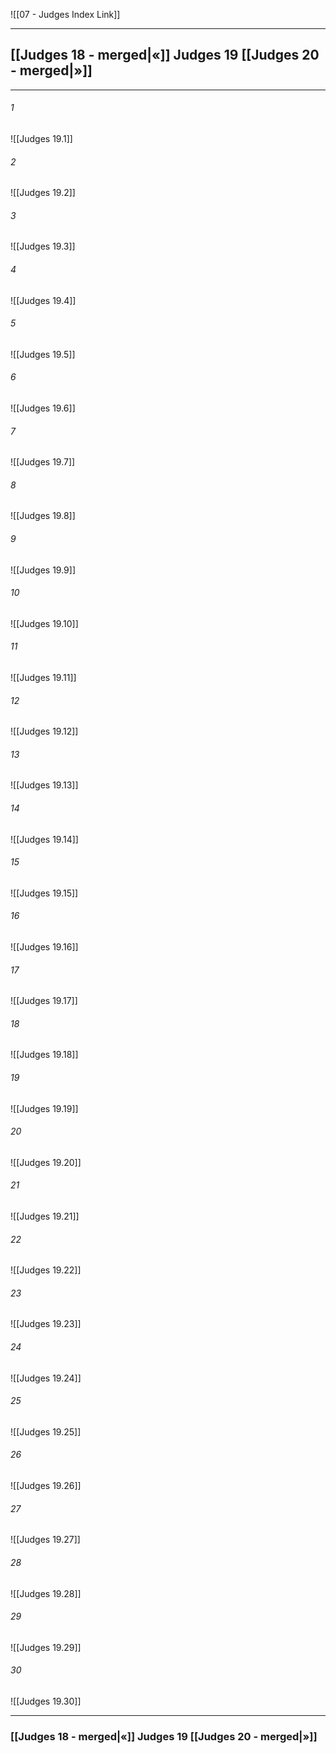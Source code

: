 ![[07 - Judges Index Link]]

---
##  [[Judges 18 - merged|«]] Judges 19 [[Judges 20 - merged|»]]

---

###### 1
![[Judges 19.1]] 

###### 2
![[Judges 19.2]] 

###### 3
![[Judges 19.3]] 

###### 4
![[Judges 19.4]]

###### 5 
![[Judges 19.5]] 

###### 6
![[Judges 19.6]] 

###### 7
![[Judges 19.7]] 

###### 8
![[Judges 19.8]] 

###### 9
![[Judges 19.9]] 

###### 10
![[Judges 19.10]] 

###### 11
![[Judges 19.11]] 

###### 12
![[Judges 19.12]]

###### 13
![[Judges 19.13]] 

###### 14
![[Judges 19.14]] 

###### 15
![[Judges 19.15]]

###### 16
![[Judges 19.16]] 

###### 17
![[Judges 19.17]]

###### 18
![[Judges 19.18]] 

###### 19
![[Judges 19.19]] 

###### 20
![[Judges 19.20]]

###### 21
![[Judges 19.21]] 

###### 22
![[Judges 19.22]] 

###### 23
![[Judges 19.23]]

###### 24
![[Judges 19.24]] 

###### 25
![[Judges 19.25]]

###### 26
![[Judges 19.26]] 

###### 27
![[Judges 19.27]] 

###### 28
![[Judges 19.28]]

###### 29
![[Judges 19.29]] 

###### 30
![[Judges 19.30]] 


---
###  [[Judges 18 - merged|«]] Judges 19 [[Judges 20 - merged|»]]